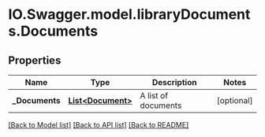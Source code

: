 # IO.Swagger.model.libraryDocuments.Documents
## Properties

Name | Type | Description | Notes
------------ | ------------- | ------------- | -------------
**_Documents** | [**List&lt;Document&gt;**](Document.md) | A list of documents | [optional] 

[[Back to Model list]](../README.md#documentation-for-models) [[Back to API list]](../README.md#documentation-for-api-endpoints) [[Back to README]](../README.md)

